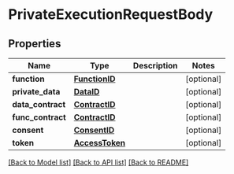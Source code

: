 # PrivateExecutionRequestBody

## Properties
Name | Type | Description | Notes
------------ | ------------- | ------------- | -------------
**function** | [**FunctionID**](FunctionID.md) |  | [optional] 
**private_data** | [**DataID**](DataID.md) |  | [optional] 
**data_contract** | [**ContractID**](ContractID.md) |  | [optional] 
**func_contract** | [**ContractID**](ContractID.md) |  | [optional] 
**consent** | [**ConsentID**](ConsentID.md) |  | [optional] 
**token** | [**AccessToken**](AccessToken.md) |  | [optional] 

[[Back to Model list]](../README.md#documentation-for-models) [[Back to API list]](../README.md#documentation-for-api-endpoints) [[Back to README]](../README.md)

